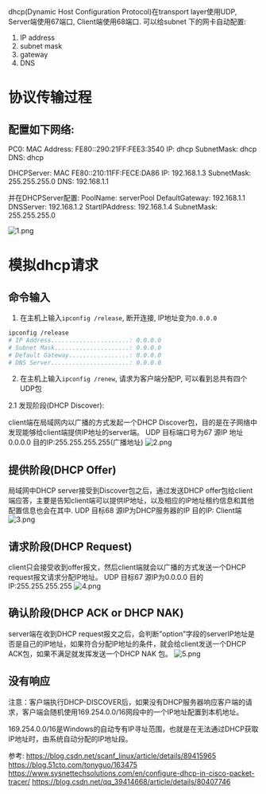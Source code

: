 dhcp(Dynamic Host Configuration Protocol)在transport layer使用UDP, Server端使用67端口, Client端使用68端口. 可以给subnet 下的网卡自动配置:
1. IP address
2. subnet mask
3. gateway
4. DNS

# 协议传输过程


## 配置如下网络:
PC0:
    MAC Address: FE80::290:21FF:FEE3:3540
    IP: dhcp
    SubnetMask: dhcp
    DNS: dhcp

DHCPServer:
    MAC FE80::210:11FF:FECE:DA86
    IP: 192.168.1.3
    SubnetMask: 255.255.255.0
    DNS: 192.168.1.1

并在DHCPServer配置:
    PoolName: serverPool
    DefaultGateway: 192.168.1.1
    DNSServer: 192.168.1.2
    StartIPAddress: 192.168.1.4
    SubnetMask: 255.255.255.0

![1.png](1.png)


# 模拟dhcp请求
## 命令输入
1. 在主机上输入`ipconfig /release`, 断开连接, IP地址变为`0.0.0.0`

```sh
ipconfig /release
# IP Address......................: 0.0.0.0
# Subnet Mask.....................: 0.0.0.0
# Default Gateway.................: 0.0.0.0
# DNS Server......................: 0.0.0.0
```
2. 在主机上输入`ipconfig /renew`, 请求为客户端分配IP, 可以看到总共有四个UDP包

2.1 发现阶段(DHCP Discover):

client端在局域网内以广播的方式发起一个DHCP Discover包，目的是在子网络中发现能够给client端提供IP地址的server端。
UDP 目标端口号为67    源IP 地址0.0.0.0    目的IP:255.255.255.255(广播地址)
![2.png](2.png)



## 提供阶段(DHCP Offer)
局域网中DHCP server接受到Discover包之后，通过发送DHCP offer包给client端应答，主要是告知client端可以提供IP地址，以及相应的IP地址租约信息和其他配置信息也会在其中.
UDP 目标68    源IP为DHCP服务器的IP   目的IP: Client端
![3.png](3.png)


## 请求阶段(DHCP Request)
client只会接受收到offer报文，然后client端就会以广播的方式发送一个DHCP request报文请求分配IP地址。
UDP 目标67    源IP为0.0.0.0   目的IP:255.255.255.255
![4.png](4.png)



## 确认阶段(DHCP ACK or DHCP NAK)
server端在收到DHCP request报文之后，会判断”option”字段的serverIP地址是否是自己的IP地址，如果符合分配IP地址的条件，就会给client发送一个DHCP ACK包，如果不满足就发挥发送一个DHCP NAK 包。
![5.png](5.png)

## 没有响应
注意：客户端执行DHCP-DISCOVER后，如果没有DHCP服务器响应客户端的请求，客户端会随机使用169.254.0.0/16网段中的一个IP地址配置到本机地址。

169.254.0.0/16是Windows的自动专有IP寻址范围，也就是在无法通过DHCP获取IP地址时，由系统自动分配的IP地址段。


参考:
https://blog.csdn.net/scanf_linux/article/details/89415965
https://blog.51cto.com/tonyguo/163475
https://www.sysnettechsolutions.com/en/configure-dhcp-in-cisco-packet-tracer/
https://blog.csdn.net/qq_39414668/article/details/80407746
